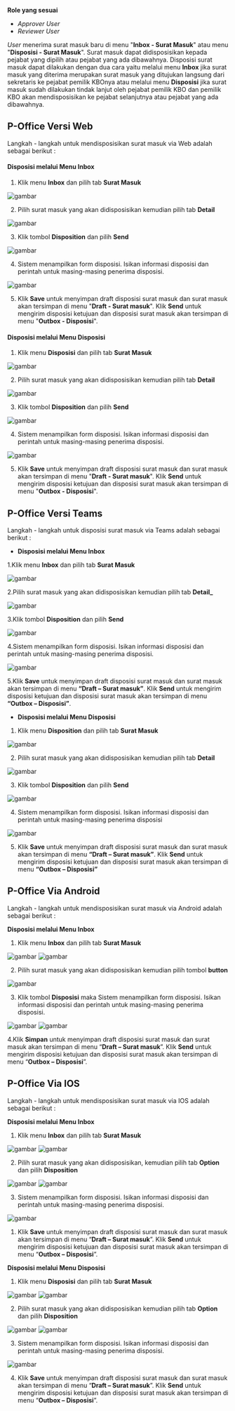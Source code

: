 **Role yang sesuai**

- *Approver User*
- *Reviewer User*

_User_ menerima surat masuk baru di menu "**Inbox - Surat Masuk**" atau menu "**Disposisi - Surat Masuk**". Surat masuk dapat didisposisikan kepada pejabat yang dipilih atau pejabat yang ada dibawahnya. Disposisi surat masuk dapat dilakukan dengan dua cara yaitu melalui menu **Inbox** jika surat masuk yang diterima merupakan surat masuk yang ditujukan langsung dari sekretaris ke pejabat pemilik KBOnya atau melalui menu **Disposisi** jika surat masuk sudah dilakukan tindak lanjut oleh pejabat pemilik KBO dan pemilik KBO akan mendisposisikan ke pejabat selanjutnya atau pejabat yang ada dibawahnya.

## **P-Office Versi Web**

Langkah - langkah untuk mendisposisikan surat masuk via Web adalah sebagai berikut :

####   **Disposisi melalui Menu Inbox**

1.    Klik menu **Inbox** dan pilih tab **Surat Masuk**

![gambar](SuratMasuk/SM_Web/SM22.png)

2.    Pilih surat masuk yang akan didisposisikan kemudian pilih tab **Detail**

![gambar](SuratMasuk/SM_Web/SM23.png)

3.    Klik tombol **Disposition** dan pilih **Send**

![gambar](SuratMasuk/SM_Web/SM24.png)

4.    Sistem menampilkan form disposisi. Isikan informasi disposisi dan perintah untuk masing-masing penerima disposisi.

![gambar](SuratMasuk/SM_Web/SM25.png)

5.    Klik **Save** untuk menyimpan draft disposisi surat masuk dan surat masuk akan tersimpan di menu "**Draft - Surat masuk**". Klik **Send** untuk mengirim disposisi ketujuan dan disposisi surat masuk akan tersimpan di menu "**Outbox - Disposisi**".

####   **Disposisi melalui Menu Disposisi**

1.    Klik menu **Disposisi** dan pilih tab **Surat Masuk**

![gambar](SuratMasuk/SM_Web/SM26.png)

2.    Pilih surat masuk yang akan didisposisikan kemudian pilih tab **Detail**

![gambar](SuratMasuk/SM_Web/SM27.png)

3.    Klik tombol **Disposition** dan pilih **Send**

![gambar](SuratMasuk/SM_Web/SM28.png)

4.    Sistem menampilkan form disposisi. Isikan informasi disposisi dan perintah untuk masing-masing penerima disposisi.

![gambar](SuratMasuk/SM_Web/SM29.png)

5.    Klik **Save** untuk menyimpan draft disposisi surat masuk dan surat masuk akan tersimpan di menu "**Draft - Surat masuk**". Klik **Send** untuk mengirim disposisi ketujuan dan disposisi surat masuk akan tersimpan di menu "**Outbox - Disposisi**".

## **P-Office Versi Teams**

Langkah - langkah untuk disposisi surat masuk via Teams adalah sebagai berikut :

- **Disposisi melalui Menu Inbox**

1.Klik menu **Inbox** dan pilih tab **Surat Masuk**

![gambar](SuratMasuk/SM_Teams/SM25.png)

2.Pilih surat masuk yang akan didisposisikan kemudian pilih tab **Detail_**

![gambar](SuratMasuk/SM_Teams/SM26.png)

3.Klik tombol **Disposition** dan pilih **Send**

![gambar](SuratMasuk/SM_Teams/SM27.png)

4.Sistem menampilkan form disposisi. Isikan informasi disposisi dan perintah untuk masing-masing penerima disposisi.

![gambar](SuratMasuk/SM_Teams/SM28.png)

5.Klik **Save** untuk menyimpan draft disposisi surat masuk dan surat masuk akan tersimpan di menu **“Draft – Surat masuk”**. Klik **Send** untuk mengirim disposisi ketujuan dan disposisi surat masuk akan tersimpan di menu **“Outbox – Disposisi”**.

- **Disposisi melalui Menu Disposisi**

1. Klik menu **Disposition** dan pilih tab **Surat Masuk**

![gambar](SuratMasuk/SM_Teams/SM29.png)

2. Pilih surat masuk yang akan didisposisikan kemudian pilih tab **Detail**

![gambar](SuratMasuk/SM_Teams/SM30.png)

3. Klik tombol **Disposition** dan pilih **Send**

![gambar](SuratMasuk/SM_Teams/SM31.png)

4. Sistem menampilkan form disposisi. Isikan informasi disposisi dan perintah untuk masing-masing penerima disposisi

![gambar](SuratMasuk/SM_Teams/SM32.png)

5. Klik **Save** untuk menyimpan draft disposisi surat masuk dan surat masuk akan tersimpan di menu **“Draft – Surat masuk”**. Klik **Send** untuk mengirim disposisi ketujuan dan disposisi surat masuk akan tersimpan di menu **“Outbox – Disposisi”**

## **P-Office Via Android**

Langkah - langkah untuk mendisposisikan surat masuk via Android adalah sebagai berikut :

**Disposisi melalui Menu Inbox**

1. Klik menu **Inbox** dan pilih tab **Surat Masuk**

![gambar](SuratMasuk/SM_Android/DispoSM/D01.jpg) ![gambar](SuratMasuk/SM_Android/DispoSM/D02.jpg)

2. Pilih surat masuk yang akan didisposisikan kemudian pilih tombol **button**

![gambar](SuratMasuk/SM_Android/DispoSM/D03.jpg)

3. Klik tombol **Disposisi** maka Sistem menampilkan form disposisi. Isikan informasi disposisi dan perintah untuk masing-masing penerima disposisi.

![gambar](SuratMasuk/SM_Android/DispoSM/D04.jpg) ![gambar](SuratMasuk/SM_Android/DispoSM/D05.jpg)

4.Klik **Simpan** untuk menyimpan draft disposisi surat masuk dan surat masuk akan tersimpan di menu “**Draft – Surat masuk**”. Klik **Send** untuk mengirim disposisi ketujuan dan disposisi surat masuk akan tersimpan di menu “**Outbox – Disposisi**”.
   
## **P-Office Via IOS**

Langkah - langkah untuk mendisposisikan surat masuk via IOS adalah sebagai berikut :

**Disposisi melalui Menu Inbox**

1. Klik menu **Inbox** dan pilih tab **Surat Masuk**
   
![gambar](SuratMasuk/SM_IOS/SM-55.png) ![gambar](SuratMasuk/SM_IOS/SM-56.png)

2. Pilih surat masuk yang akan didisposisikan, kemudian pilih tab **Option** dan pilih **Disposition**
   
![gambar](SuratMasuk/SM_IOS/SM-27.png) ![gambar](SuratMasuk/SM_IOS/SM-28.png)

3. Sistem menampilkan form disposisi. Isikan informasi disposisi dan perintah untuk masing-masing penerima disposisi.
   
![gambar](SuratMasuk/SM_IOS/SM-29.png)

1. Klik **Save** untuk menyimpan draft disposisi surat masuk dan surat masuk akan tersimpan di menu “**Draft – Surat masuk**”. Klik **Send** untuk mengirim disposisi ketujuan dan disposisi surat masuk akan tersimpan di menu “**Outbox – Disposisi**”.

**Disposisi melalui Menu Disposisi**

1. Klik menu **Disposisi** dan pilih tab **Surat Masuk**
   
![gambar](SuratMasuk/SM_IOS/SM-30.png) ![gambar](SuratMasuk/SM_IOS/SM-31.png)

2. Pilih surat masuk yang akan didisposisikan kemudian pilih tab **Option** dan pilih **Disposition**
   
![gambar](SuratMasuk/SM_IOS/SM-57.png) ![gambar](SuratMasuk/SM_IOS/SM-32.png)

3. Sistem menampilkan form disposisi. Isikan informasi disposisi dan perintah untuk masing-masing penerima disposisi.
   
![gambar](SuratMasuk/SM_IOS/SM-33.png) 

4. Klik **Save** untuk menyimpan draft disposisi surat masuk dan surat masuk akan tersimpan di menu “**Draft – Surat masuk**”. Klik **Send** untuk mengirim disposisi ketujuan dan disposisi surat masuk akan tersimpan di menu “**Outbox – Disposisi**”.